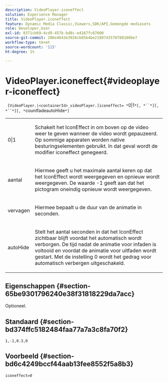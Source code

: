 ```yaml
---
description: VideoPlayer.iconeffect
solution: Experience Manager
title: VideoPlayer.iconeffect
feature: Dynamic Media Classic,Viewers,SDK/API,Gemengde mediasets
role: Developer,User
exl-id: 8371cb69-4cd9-457b-bd8c-e4167fc67600
source-git-commit: 206e4643e3926cb85b4be2189743578f88180be7
workflow-type: tm+mt
source-wordcount: '115'
ht-degree: 1%

---
```


# VideoPlayer.iconeffect{#videoplayer-iconeffect}

` [VideoPlayer.|<containerId>_videoPlayer.]iconeffect= *`0|1`*[, *``*][, *``*][, *`countfadeautoHide`*]`

<table id="table_38995A95977645AD8716203987DD9909"> 
 <tbody> 
  <tr> 
   <td colname="col1"> <p> <span class="codeph"> <span class="varname"> 0|1</span> </span> </p> </td> 
   <td colname="col2"> <p> Schakelt het IconEffect in om boven op de video weer te geven wanneer de video wordt gepauzeerd. Op sommige apparaten worden native besturingselementen gebruikt. In dat geval wordt de modifier <span class="codeph"> iconeffect</span> genegeerd. </p> </td> 
  </tr> 
  <tr> 
   <td colname="col1"> <p> <span class="codeph"> <span class="varname"> aantal</span> </span> </p> </td> 
   <td colname="col2"> <p> Hiermee geeft u het maximale aantal keren op dat het IconEffect wordt weergegeven en opnieuw wordt weergegeven. De waarde <span class="codeph"> -1</span> geeft aan dat het pictogram oneindig opnieuw wordt weergegeven. </p> </td> 
  </tr> 
  <tr> 
   <td colname="col1"> <p> <span class="codeph"> <span class="varname"> vervagen</span> </span> </p> </td> 
   <td colname="col2"> <p> Hiermee bepaalt u de duur van de animatie in seconden. </p> </td> 
  </tr> 
  <tr> 
   <td colname="col1"> <p> <span class="codeph"> <span class="varname"> autoHide</span> </span> </p> </td> 
   <td colname="col2"> <p> Stelt het aantal seconden in dat het IconEffect zichtbaar blijft voordat het automatisch wordt verborgen. De tijd nadat de animatie voor infaden is voltooid en voordat de animatie voor uitfaden wordt gestart. Met de instelling <span class="codeph"> 0</span> wordt het gedrag voor automatisch verbergen uitgeschakeld. </p> </td> 
  </tr> 
 </tbody> 
</table>

## Eigenschappen {#section-65be9301796240e38f31818229da7acc}

Optioneel.

## Standaard {#section-bd374ffc5182484faa77a7a3c8fa70f2}

`1,-1,0.3,0`

## Voorbeeld {#section-bd6c4249bccf44aab13fee8552f5a8b3}

`iconeffect=0`
